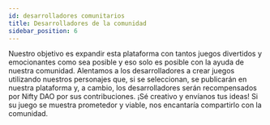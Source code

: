 ```yaml
---
id: desarrolladores comunitarios
title: Desarrolladores de la comunidad
sidebar_position: 6
---
```


Nuestro objetivo es expandir esta plataforma con tantos juegos divertidos y emocionantes como sea posible y eso solo es posible con la ayuda de nuestra comunidad. Alentamos a los desarrolladores a crear juegos utilizando nuestros personajes que, si se seleccionan, se publicarán en nuestra plataforma y, a cambio, los desarrolladores serán recompensados por Nifty DAO por sus contribuciones. ¡Sé creativo y envíanos tus ideas! Si su juego se muestra prometedor y viable, nos encantaría compartirlo con la comunidad.
